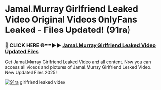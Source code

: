 # Jamal.Murray Girlfriend Leaked Video Original Videos 0nlyFans Leaked - Files Updated! (91ra)

<h3>🔴 CLICK HERE 🌐==►► <a href="https://tinyurl.com/x26r9saj" rel="nofollow">Jamal.Murray Girlfriend Leaked Video Updated Files</a></h3>

Get Jamal.Murray Girlfriend Leaked Video and all content. Now you can access all videos and pictures of Jamal.Murray Girlfriend Leaked Video. New Updated Files 2025!

[![91ra](https://i.imgur.com/LkgZPqh.gif)](https://tinyurl.com/x26r9saj)
girlfriend leaked video